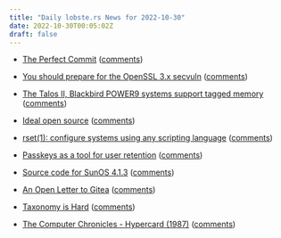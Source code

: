 ```yaml
---
title: "Daily lobste.rs News for 2022-10-30"
date: 2022-10-30T00:05:02Z
draft: false
---
```






- [The Perfect Commit](https://simonwillison.net/2022/Oct/29/the-perfect-commit/)
  ([comments](https://lobste.rs/s/tgen6r/perfect_commit))



- [You should prepare for the OpenSSL 3.x secvuln](https://xeiaso.net/blog/openssl-3.x-secvuln-incoming)
  ([comments](https://lobste.rs/s/9eas9d/you_should_prepare_for_openssl_3_x_secvuln))



- [The Talos II, Blackbird POWER9 systems support tagged memory](https://www.devever.net/~hl/power9tags)
  ([comments](https://lobste.rs/s/psisxf/talos_ii_blackbird_power9_systems))



- [Ideal open source](https://nedbatchelder.com/blog/202210/ideal_open_source.html)
  ([comments](https://lobste.rs/s/h72rpu/ideal_open_source))



- [rset(1): configure systems using any scripting language](https://scriptedconfiguration.org/)
  ([comments](https://lobste.rs/s/0ju7yt/rset_1_configure_systems_using_any))



- [Passkeys as a tool for user retention](https://matduggan.com/passkeys-as-a-tool-for-user-retention/)
  ([comments](https://lobste.rs/s/xqv3j3/passkeys_as_tool_for_user_retention))



- [Source code for SunOS 4.1.3](https://github.com/Arquivotheca/SunOS-4.1.3)
  ([comments](https://lobste.rs/s/ec45zx/source_code_for_sunos_4_1_3))



- [An Open Letter to Gitea](https://gitea-open-letter.coding.social/)
  ([comments](https://lobste.rs/s/wp5nnh/open_letter_gitea))



- [Taxonomy is Hard](https://www.autodidacts.io/taxonomy-is-hard/)
  ([comments](https://lobste.rs/s/bry0l0/taxonomy_is_hard))



- [The Computer Chronicles - Hypercard (1987)](https://youtube.com/watch?v=FquNpWdf9vg)
  ([comments](https://lobste.rs/s/khshsx/computer_chronicles_hypercard_1987))


